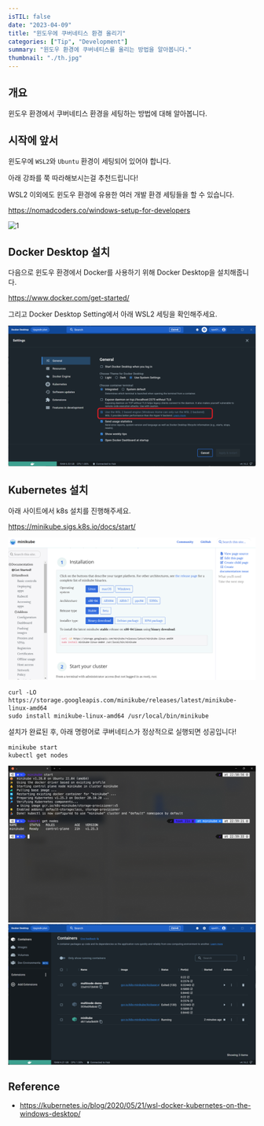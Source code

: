 ```yaml
---
isTIL: false
date: "2023-04-09"
title: "윈도우에 쿠버네티스 환경 올리기"
categories: ["Tip", "Development"]
summary: "윈도우 환경에 쿠버네티스를 올리는 방법을 알아봅니다."
thumbnail: "./th.jpg"
---
```


## 개요
윈도우 환경에서 쿠버네티스 환경을 세팅하는 방법에 대해 알아봅니다.

## 시작에 앞서
윈도우에 `WSL2`와 `Ubuntu` 환경이 세팅되어 있어야 합니다.

아래 강좌를 쭉 따라해보시는걸 추천드립니다!

WSL2 이외에도 윈도우 환경에 유용한 여러 개발 환경 세팅들을 할 수 있습니다.

https://nomadcoders.co/windows-setup-for-developers

![1](1.png "WSL2 기반의 이런 느낌의 환경이 준비되었으면 성공입니다!")

## Docker Desktop 설치

다음으로 윈도우 환경에서 Docker를 사용하기 위해 Docker Desktop을 설치해줍니다.

https://www.docker.com/get-started/

그리고 Docker Desktop Setting에서 아래 WSL2 세팅을 확인해주세요.

![2](2.png "Docker Desktop에서 WSL2 설정을 확인해주세요.")

## Kubernetes 설치
아래 사이트에서 k8s 설치를 진행해주세요.

https://minikube.sigs.k8s.io/docs/start/

![3](3.png "minikube 설치를 진행해주세요.")

```
curl -LO https://storage.googleapis.com/minikube/releases/latest/minikube-linux-amd64
sudo install minikube-linux-amd64 /usr/local/bin/minikube
```  


설치가 완료된 후, 아래 명령어로 쿠버네티스가 정상적으로 실행되면 성공입니다!
```
minikube start
kubectl get nodes
```
![4](4.png "위 화면처럼 정상적으로 node가 생성되면 성공입니다!")
![5](5.png "Docker Desktop 상에도 정상적으로 컨테이너가 올라간 것을 확인할 수 있습니다.")

## Reference
- https://kubernetes.io/blog/2020/05/21/wsl-docker-kubernetes-on-the-windows-desktop/